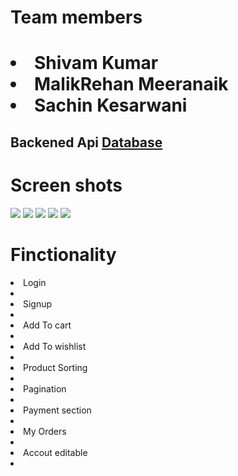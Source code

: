 
<h1>Team members<h1/>
<li>Shivam Kumar</li>
<li>MalikRehan Meeranaik</li>
<li>Sachin Kesarwani</li>

<h2>Backened Api <a href="https://helpful-free-baroness.glitch.me/">Database</a></h2>

<h1>Screen shots </h1>
<img src="https://i.ibb.co/Ykg1R1P/Screenshot-766.png" />
  <img  src="https://i.ibb.co/0h2gXWc/Screenshot-767.png" />
  <img  src="https://i.ibb.co/K5tnPKh/Screenshot-768.png" />
  <img src="https://i.ibb.co/HgwSFYy/Screenshot-769.png" />
  <img src="https://i.ibb.co/SdqWRGs/Screenshot-770.png"/>
  <h1>Finctionality</h1>
  <li>Login<li>
    <li>Signup<li>
    <li>Add To cart<li>
    <li>Add To wishlist<li>
    <li>Product Sorting<li>
    <li>Pagination<li>
    <li>Payment section<li>
    <li>My Orders<li>
      <li>Accout editable<li>
  
